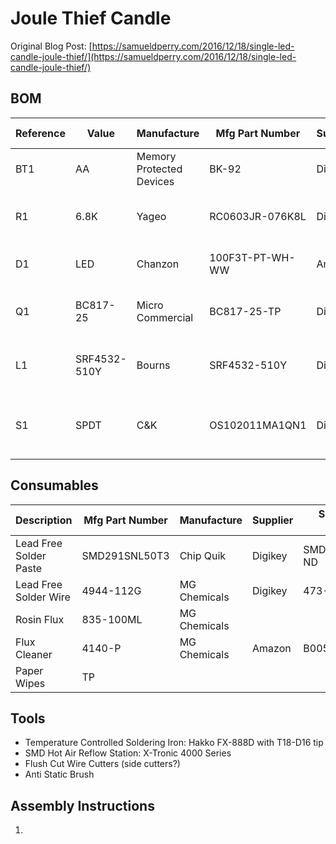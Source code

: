 # Joule Thief Candle
Original Blog Post: [https://samueldperry.com/2016/12/18/single-led-candle-joule-thief/](https://samueldperry.com/2016/12/18/single-led-candle-joule-thief/)

## BOM

|Reference|Value       |Manufacture             |Mfg Part Number|Supplier|Supplier Part Number |Package |Description                   |
|---------|------------|------------------------|---------------|--------|---------------------|--------|------------------------------|
|BT1      |AA          |Memory Protected Devices|BK-92          |Digikey |BK-92-ND             |THT     |BATTERY CONTACT AA SIZE       |
|R1       |6.8K        |Yageo                   |RC0603JR-076K8L|Digikey |311-6.8KGRTR-ND      |0603 SMD|RES SMD 6.8K OHM 5% 1/10W 0603|
|D1       |LED         |Chanzon                 |100F3T-PT-WH-WW|Amazon  |B01BTYHOLS           |3mm THT |Warm White 3mm LED            |
|Q1       |BC817-25    |Micro Commercial        |BC817-25-TP    |Digikey |BC817-25-TPMSCT-ND   |SOT-23  |TRANS NPN 45V 0.8A SOT-23     |
|L1       |SRF4532-510Y|Bourns                  |SRF4532-510Y   |Digikey |SRF4532-510YTR-ND    |SMD     |CMC 51UH 200MA 2LN 2 KOHM SMD |
|S1       |SPDT        |C&K                     |OS102011MA1QN1 |Digikey |CKN9559-ND           |PC PIN  |SWITCH SLIDE SPDT 100MA 12V   |

## Consumables

|Description            |Mfg Part Number |Manufacture |Supplier |Supplier Part Number |
|-----------------------|----------------|------------|---------|---------------------|
|Lead Free Solder Paste |SMD291SNL50T3   |Chip Quik   |Digikey  |SMD291SNL50T3-ND     |
|Lead Free Solder Wire  |4944-112G       |MG Chemicals|Digikey  |473-1251-ND          |
|Rosin Flux             |835-100ML       |MG Chemicals|         |                     |
|Flux Cleaner           |4140-P          |MG Chemicals|Amazon   |B005T8KKJY           |
|Paper Wipes 			|TP				 |			  |			|                     |

## Tools
* Temperature Controlled Soldering Iron: Hakko FX-888D with T18-D16 tip
* SMD Hot Air Reflow Station: X-Tronic 4000 Series
* Flush Cut Wire Cutters (side cutters?)
* Anti Static Brush

## Assembly Instructions
1.